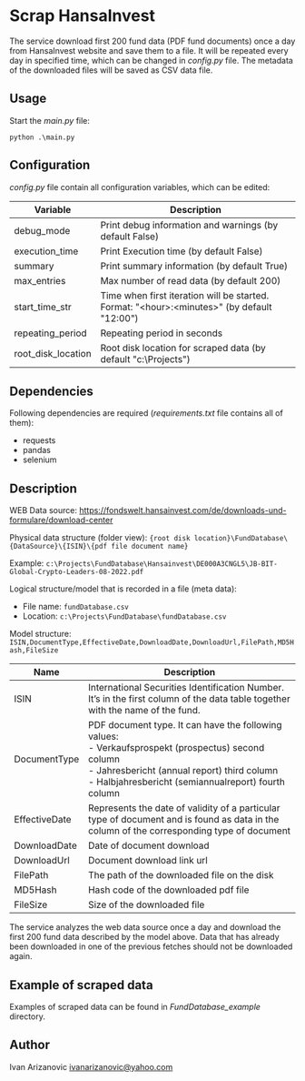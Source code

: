 # Scrap HansaInvest
The service download first 200 fund data (PDF fund documents) once a day from HansaInvest website and save them to a file.
It will be repeated every day in specified time, which can be changed in *config.py* file.
The metadata of the downloaded files will be saved as CSV data file.

## Usage
Start the *main.py* file:
```
python .\main.py
```

## Configuration
*config.py* file contain all configuration variables, which can be edited:

| Variable           | Description                                                                                    |
|--------------------|------------------------------------------------------------------------------------------------|
| debug_mode         | Print debug information and warnings (by default False)                                        |
| execution_time     | Print Execution time (by default False)                                                        |
| summary            | Print summary information (by default True)                                                    |
| max_entries        | Max number of read data (by default 200)                                                       |
| start_time_str     | Time when first iteration will be started. Format: "\<hour\>:\<minutes\>" (by default "12:00") |
| repeating_period   | Repeating period in seconds                                                                    |
| root_disk_location | Root disk location for scraped data (by default "c:\\Projects")                                |

## Dependencies
Following dependencies are required (*requirements.txt* file contains all of them):
- requests
- pandas
- selenium

## Description
WEB Data source:
https://fondswelt.hansainvest.com/de/downloads-und-formulare/download-center

Physical data structure (folder view):
```{root disk location}\FundDatabase\{DataSource}\{ISIN}\{pdf file document name}```

Example:
```c:\Projects\FundDatabase\Hansainvest\DE000A3CNGL5\JB-BIT-Global-Crypto-Leaders-08-2022.pdf```

Logical structure/model that is recorded in a file (meta data):
- File name: ```fundDatabase.csv```
- Location: ```c:\Projects\FundDatabase\fundDatabase.csv```

Model structure:
```ISIN,DocumentType,EffectiveDate,DownloadDate,DownloadUrl,FilePath,MD5Hash,FileSize```

| Name          | Description                                                                                                                                                                                                      |
|---------------|------------------------------------------------------------------------------------------------------------------------------------------------------------------------------------------------------------------|
| ISIN          | International Securities Identification Number.<br/>It’s in the first column of the data table together with the name of the fund.                                                                               |
| DocumentType  | PDF document type. It can have the following values:<br/>- Verkaufsprospekt (prospectus) second column<br/>- Jahresbericht (annual report) third column<br/>- Halbjahresbericht (semiannualreport) fourth column |
| EffectiveDate | Represents the date of validity of a particular type of document and is found as data in the column of the corresponding type of document                                                                        |
| DownloadDate  | Date of document download                                                                                                                                                                                        |
| DownloadUrl   | Document download link url                                                                                                                                                                                       |
| FilePath      | The path of the downloaded file on the disk                                                                                                                                                                      |
| MD5Hash       | Hash code of the downloaded pdf file                                                                                                                                                                             |
| FileSize      | Size of the downloaded file                                                                                                                                                                                      |

The service analyzes the web data source once a day and download the first 200 fund data described by the model above. 
Data that has already been downloaded in one of the previous fetches should not be downloaded again.

## Example of scraped data
Examples of scraped data can be found in *FundDatabase_example* directory.

## Author
Ivan Arizanovic <ivanarizanovic@yahoo.com>
